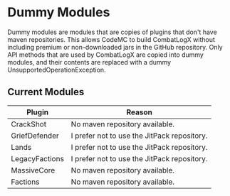# Dummy Modules
Dummy modules are modules that are copies of plugins that don't have maven repositories.
This allows CodeMC to build CombatLogX without including premium or non-downloaded jars in the GitHub repository.
Only API methods that are used by CombatLogX are copied into dummy modules, and their contents are replaced with a
dummy UnsupportedOperationException.

## Current Modules
| Plugin | Reason |
| ------ | ------ |
| CrackShot | No maven repository available. |
| GriefDefender | I prefer not to use the JitPack repository. |
| Lands | I prefer not to use the JitPack repository. |
| LegacyFactions | I prefer not to use the JitPack repository. |
| MassiveCore | No maven repository available. |
| Factions | No maven repository available. |
